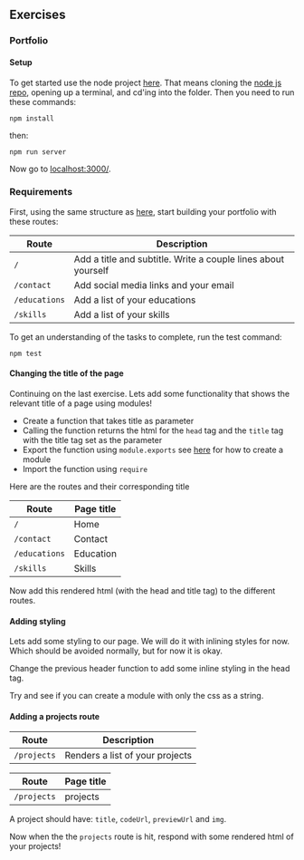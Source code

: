 ## Exercises

### Portfolio

#### Setup

To get started use the node project [here](./exercise-template). That means cloning the [node js repo](https://github.com/HackYourFuture-CPH/node.js), opening up a terminal, and cd'ing into the folder. Then you need to run these commands: 

`npm install`

then:

`npm run server`

Now go to [localhost:3000/](http://localhost:3000/).

### Requirements

First, using the same structure as [here](./exercise-template), start building your portfolio with these routes:

| Route         | Description                                                    |
| ------------- | -------------------------------------------------------------- |
| `/`           | Add a title and subtitle. Write a couple lines about yourself |
| `/contact`    | Add social media links and your email                          |
| `/educations` | Add a list of your educations                                  |
| `/skills`     | Add a list of your skills                                      |

To get an understanding of the tasks to complete, run the test command:

`npm test`

#### Changing the title of the page

Continuing on the last exercise. Lets add some functionality that shows the relevant title of a page using modules!

- Create a function that takes title as parameter
- Calling the function returns the html for the `head` tag and the `title` tag with the title tag set as the parameter
- Export the function using `module.exports` see [here](./teacher-live-coding/src/backend/created-module.js) for how to create a module
- Import the function using `require`

Here are the routes and their corresponding title

| Route         | Page title |
| ------------- | ---------- |
| `/`           | Home       |
| `/contact`    | Contact    |
| `/educations` | Education  |
| `/skills`     | Skills     |

Now add this rendered html (with the head and title tag) to the different routes.

#### Adding styling

Lets add some styling to our page. We will do it with inlining styles for now. Which should be avoided normally, but for now it is okay.

Change the previous header function to add some inline styling in the head tag.

Try and see if you can create a module with only the css as a string.

#### Adding a projects route

| Route       | Description                     |
| ----------- | ------------------------------- |
| `/projects` | Renders a list of your projects |

| Route       | Page title |
| ----------- | ---------- |
| `/projects` | projects   |

A project should have: `title`, `codeUrl`, `previewUrl` and `img`.

Now when the the `projects` route is hit, respond with some rendered html of your projects!
